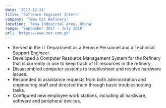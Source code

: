 ```yaml
---
date: '2017-12-21'
title: 'Software Engineer Intern'
company: 'Tema Oil Refinery'
location: 'Tema Industrial Area, Ghana'
range: 'September 2017 - July 2018'
url: 'https://www.tor.com.gh'
---
```


- Served in the IT Department as a Service Personnel and a Technical Support Engineer.
- Developed a Computer Resource Management System for the Refinery that is currently in use to keep track of IT resources in the refinery
- Disassembled computer systems to troubleshoot and resolve hardware issues.
- Responded to assistance requests from both administration and engineering staff and directed them through basic troubleshooting tasks.
- Configured new employee work stations, including all hardware, software and peripheral devices.

